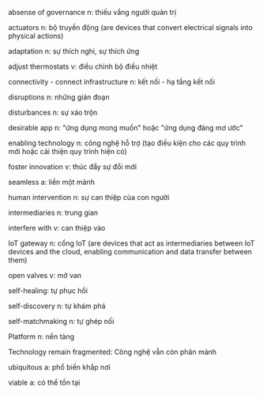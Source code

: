 absense of governance n: thiếu vắng người quản trị

actuators n: bộ truyền động (are devices that convert electrical signals into physical actions)

adaptation n: sự thích nghi, sự thích ứng

adjust thermostats v: điều chỉnh bộ điều nhiệt

connectivity - connect infrastructure n: kết nối - hạ tầng kết nối

disruptions n: những gián đoạn

disturbances n: sự xáo trộn

desirable app n: "ứng dụng mong muốn" hoặc "ứng dụng đáng mơ ước"

enabling technology n: công nghệ hỗ trợ (tạo điều kiện cho các quy trình mới hoặc cải thiện quy trình hiện có)

foster innovation v: thúc đẩy sự đổi mới

seamless a: liền một mảnh

human intervention n: sự can thiệp của con người

intermediaries n: trung gian

interfere with v: can thiệp vào 

IoT gateway n: cổng IoT (are devices that act as intermediaries between IoT devices and the cloud, enabling communication and data transfer between them)

open valves v: mở van

self-healing: tự phục hồi

self-discovery n: tự khám phá

self-matchmaking n: tự ghép nối

Platform n: nền tảng

Technology remain fragmented: Công nghệ vẫn còn phân mảnh

ubiquitous a: phổ biến khắp nơi

viable a: có thể tồn tại
